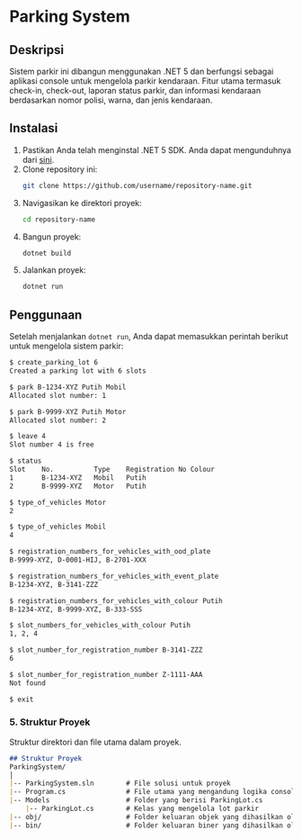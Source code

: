 # Parking System
## Deskripsi
Sistem parkir ini dibangun menggunakan .NET 5 dan berfungsi sebagai aplikasi console untuk mengelola parkir kendaraan. Fitur utama termasuk check-in, check-out, laporan status parkir, dan informasi kendaraan berdasarkan nomor polisi, warna, dan jenis kendaraan.
## Instalasi
1. Pastikan Anda telah menginstal .NET 5 SDK. Anda dapat mengunduhnya dari [sini](https://dotnet.microsoft.com/download/dotnet/5.0).
2. Clone repository ini:
    ```sh
    git clone https://github.com/username/repository-name.git
    ```
3. Navigasikan ke direktori proyek:
    ```sh
    cd repository-name
    ```
4. Bangun proyek:
    ```sh
    dotnet build
    ```
5. Jalankan proyek:
    ```sh
    dotnet run
    ```
## Penggunaan
Setelah menjalankan `dotnet run`, Anda dapat memasukkan perintah berikut untuk mengelola sistem parkir:

```sh
$ create_parking_lot 6
Created a parking lot with 6 slots

$ park B-1234-XYZ Putih Mobil
Allocated slot number: 1

$ park B-9999-XYZ Putih Motor
Allocated slot number: 2

$ leave 4
Slot number 4 is free

$ status
Slot    No.          Type    Registration No Colour
1       B-1234-XYZ   Mobil   Putih
2       B-9999-XYZ   Motor   Putih

$ type_of_vehicles Motor
2

$ type_of_vehicles Mobil
4

$ registration_numbers_for_vehicles_with_ood_plate
B-9999-XYZ, D-0001-HIJ, B-2701-XXX

$ registration_numbers_for_vehicles_with_event_plate
B-1234-XYZ, B-3141-ZZZ

$ registration_numbers_for_vehicles_with_colour Putih
B-1234-XYZ, B-9999-XYZ, B-333-SSS

$ slot_numbers_for_vehicles_with_colour Putih
1, 2, 4

$ slot_number_for_registration_number B-3141-ZZZ
6

$ slot_number_for_registration_number Z-1111-AAA
Not found

$ exit
```

### 5. Struktur Proyek
Struktur direktori dan file utama dalam proyek.

```markdown
## Struktur Proyek
ParkingSystem/
│
|-- ParkingSystem.sln        # File solusi untuk proyek
|-- Program.cs               # File utama yang mengandung logika console
|-- Models                   # Folder yang berisi ParkingLot.cs
    |-- ParkingLot.cs        # Kelas yang mengelola lot parkir
|-- obj/                     # Folder keluaran objek yang dihasilkan oleh .NET
|-- bin/                     # Folder keluaran biner yang dihasilkan oleh .NET

